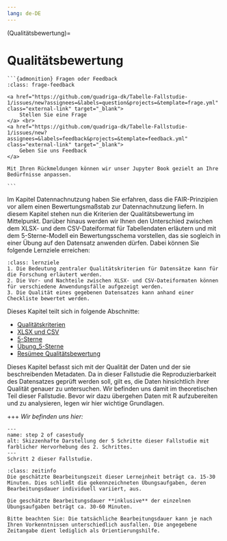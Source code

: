 ```yaml
---
lang: de-DE
---
```


(Qualitätsbewertung)=
# Qualitätsbewertung

````{margin}
```{admonition} Fragen oder Feedback 
:class: frage-feedback

<a href="https://github.com/quadriga-dk/Tabelle-Fallstudie-1/issues/new?assignees=&labels=question&projects=&template=frage.yml" class="external-link" target="_blank">
    Stellen Sie eine Frage
</a> <br>
<a href="https://github.com/quadriga-dk/Tabelle-Fallstudie-1/issues/new?assignees=&labels=feedback&projects=&template=feedback.yml" class="external-link" target="_blank">
    Geben Sie uns Feedback
</a>

Mit Ihren Rückmeldungen können wir unser Jupyter Book gezielt an Ihre Bedürfnisse anpassen.

```
````

Im Kapitel Datennachnutzung haben Sie erfahren, dass die FAIR-Prinzipien vor allem einen Bewertungsmaßstab zur Datennachnutzung liefern. In diesem Kapitel stehen nun die Kriterien der Qualitätsbewertung im Mittelpunkt. Darüber hinaus werden wir Ihnen den Unterschied zwischen dem XLSX- und dem CSV-Dateiformat für Tabellendaten erläutern und mit dem 5-Sterne-Modell ein Bewertungsschema vorstellen, das sie sogleich in einer Übung auf den Datensatz anwenden dürfen. Dabei können Sie folgende Lernziele erreichen:


```{admonition} Lernziel: Sicherstellen der Qualität von Datensätzen
:class: lernziele
1. Die Bedeutung zentraler Qualitätskriterien für Datensätze kann für die Forschung erläutert werden.
2. Die Vor- und Nachteile zwischen XLSX- und CSV-Dateiformaten können für verschiedene Anwendungsfälle aufgezeigt werden.
3. Die Qualität eines gegebenen Datensatzes kann anhand einer Checkliste bewertet werden.
``` 

Dieses Kapitel teilt sich in folgende Abschnitte: 

- [Qualitätskriterien](/Markdown/4_1_Qualitätskriterien.md)
- [XLSX und CSV](/Markdown/4_2_XLSXundCSV.md)
- [5-Sterne](/Markdown/4_3_5-Sterne.md)
- [Übung_5-Sterne](/Markdown/4_4_Übung_5-Sterne.md)
- [Resümee Qualitätsbewertung](/Markdown/4_5_Resümee_Qualität.md)

Dieses Kapitel befasst sich mit der Qualität der Daten und der sie beschreibenden Metadaten. Da in dieser Fallstudie die Reproduzierbarkeit des Datensatzes geprüft werden soll, gilt es, die Daten hinsichtlich ihrer Qualität genauer zu untersuchen. Wir befinden uns damit im theoretischen Teil dieser Fallstudie. Bevor wir dazu übergehen Daten mit R aufzubereiten und zu analysieren, legen wir hier wichtige Grundlagen.

+++
*Wir befinden uns hier:*

```{figure} _images/FS-Schritte2.png
---
name: step 2 of casestudy
alt: Skizzenhafte Darstellung der 5 Schritte dieser Fallstudie mit farblicher Hervorhebung des 2. Schrittes.
---
Schritt 2 dieser Fallstudie.
```

```{admonition} Bearbeitungszeit
:class: zeitinfo
Die geschätzte Bearbeitungszeit dieser Lerneinheit beträgt ca. 15-30 Minuten. Dies schließt die gekennzeichneten Übungsaufgaben, deren Bearbeitungsdauer individuell variiert, aus. 

Die geschätzte Bearbeitungsdauer **inklusive** der einzelnen Übungsaufgaben beträgt ca. 30-60 Minuten.

Bitte beachten Sie: Die tatsächliche Bearbeitungsdauer kann je nach Ihren Vorkenntnissen unterschiedlich ausfallen. Die angegebene Zeitangabe dient lediglich als Orientierungshilfe.
``` 





